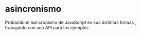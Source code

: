 # asincronismo
Probando el asincronismo de JavaScript en sus distintas formas , trabajando con una API para los ejemplos